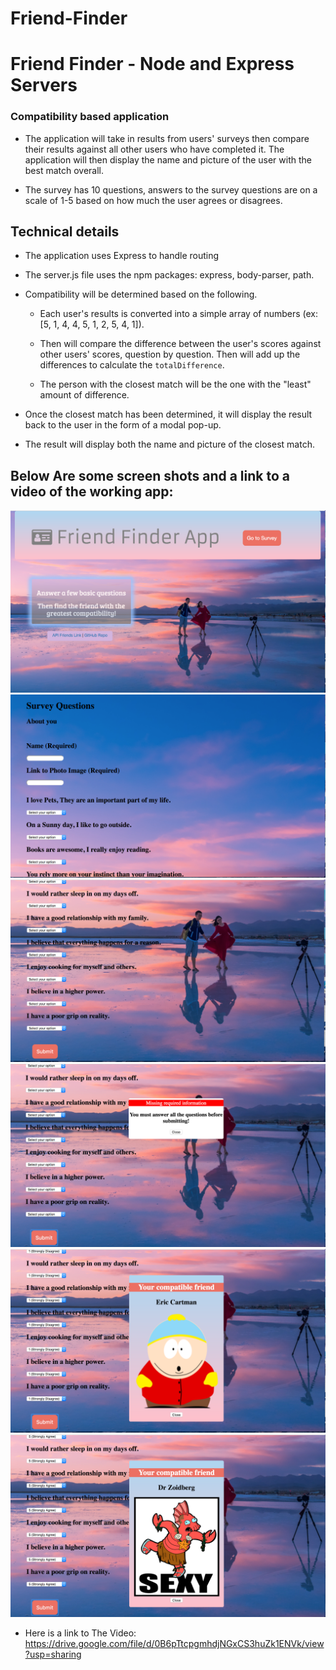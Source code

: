 # Friend-Finder

# Friend Finder - Node and Express Servers

### Compatibility based application

* The application will take in results from users' surveys then compare their results against all other users who have completed it. The application will then display the name and picture of the user with the best match overall.

* The survey has 10 questions, answers to the survey questions are on a scale of 1-5 based on how much the user agrees or disagrees.


## Technical details
* The application uses Express to handle routing 
* The server.js file uses the npm packages: express, body-parser, path.
* Compatibility will be determined based on the following.

	* Each user's results is converted into a simple array of numbers (ex: [5, 1, 4, 4, 5, 1, 2, 5, 4, 1]).
	* Then will compare the difference between the user's scores against other users' scores, question by question. Then will add up the differences to calculate the `totalDifference`.
		
	* The person with the closest match will be the one with the "least" amount of difference.

* Once the closest match has been determined, it will display the result back to the user in the form of a modal pop-up. 

* The result will display both the name and picture of the closest match. 

## Below Are some screen shots and a link to a video of the working app:

![Friend Finder-1](./images/friend1.png)
![Friend Finder-1](./images/friend2.png)
![Friend Finder-1](./images/friend3.png)
![Friend Finder-1](./images/friend4.png)
![Friend Finder-1](./images/friend5.png)
![Friend Finder-1](./images/friend6.png)



* Here is a link to The Video:
https://drive.google.com/file/d/0B6pTtcpgmhdjNGxCS3huZk1ENVk/view?usp=sharing

















